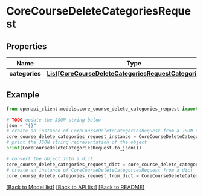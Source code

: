 # CoreCourseDeleteCategoriesRequest


## Properties

Name | Type | Description | Notes
------------ | ------------- | ------------- | -------------
**categories** | [**List[CoreCourseDeleteCategoriesRequestCategoriesInner]**](CoreCourseDeleteCategoriesRequestCategoriesInner.md) |  | 

## Example

```python
from openapi_client.models.core_course_delete_categories_request import CoreCourseDeleteCategoriesRequest

# TODO update the JSON string below
json = "{}"
# create an instance of CoreCourseDeleteCategoriesRequest from a JSON string
core_course_delete_categories_request_instance = CoreCourseDeleteCategoriesRequest.from_json(json)
# print the JSON string representation of the object
print(CoreCourseDeleteCategoriesRequest.to_json())

# convert the object into a dict
core_course_delete_categories_request_dict = core_course_delete_categories_request_instance.to_dict()
# create an instance of CoreCourseDeleteCategoriesRequest from a dict
core_course_delete_categories_request_from_dict = CoreCourseDeleteCategoriesRequest.from_dict(core_course_delete_categories_request_dict)
```
[[Back to Model list]](../README.md#documentation-for-models) [[Back to API list]](../README.md#documentation-for-api-endpoints) [[Back to README]](../README.md)


